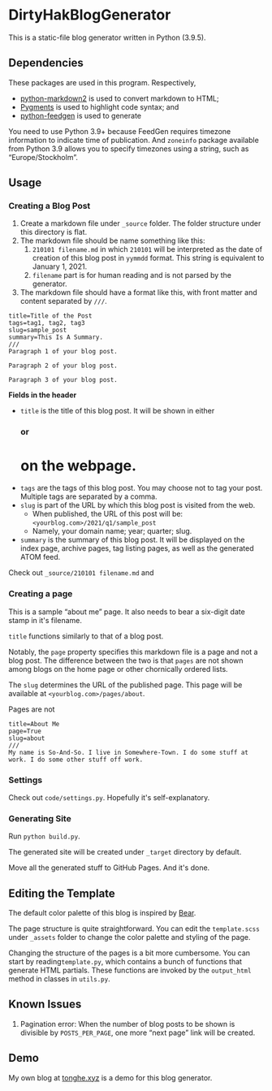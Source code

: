 # DirtyHakBlogGenerator

This is a static-file blog generator written in Python (3.9.5). 

## Dependencies

These packages are used in this program. Respectively, 
* [python-markdown2](https://github.com/trentm/python-markdown2) is used to convert markdown to HTML;
* [Pygments](https://github.com/pygments/pygments) is used to highlight code syntax; and 
* [python-feedgen](https://feedgen.kiesow.be/) is used to generate 

You need to use Python 3.9+ because FeedGen requires timezone information to indicate time of publication. And `zoneinfo` package available from Python 3.9 allows you to specify timezones using a string, such as “Europe/Stockholm”.

## Usage

### Creating a Blog Post

1. Create a markdown file under `_source` folder. The folder structure under this directory is flat. 
2. The markdown file should be name something like this:
   1. `210101 filename.md` in which `210101` will be interpreted as the date of creation of this blog post in `yymmdd` format. This string is equivalent to January 1, 2021.
   2. `filename` part is for human reading and is not parsed by the generator.
3. The markdown file should have a format like this, with front matter and content separated by `///`. 

```
title=Title of the Post
tags=tag1, tag2, tag3
slug=sample_post
summary=This Is A Summary.
///
Paragraph 1 of your blog post.

Paragraph 2 of your blog post.

Paragraph 3 of your blog post.
```

**Fields in the header**

* `title` is the title of this blog post. It will be shown in either <h3> or <h1> on the webpage. 
* `tags` are the tags of this blog post. You may choose not to tag your post. Multiple tags are separated by a comma.
* `slug` is part of the URL by which this blog post is visited from the web.
  * When published, the URL of this post will be: `<yourblog.com>/2021/q1/sample_post`
  * Namely, your domain name; year; quarter; slug.
* `summary` is the summary of this blog post. It will be displayed on the index page, archive pages, tag listing pages, as well as the generated ATOM feed.

Check out `_source/210101 filename.md` and 

### Creating a page

This is a sample “about me” page. It also needs to bear a six-digit date stamp in it's filename. 

`title` functions similarly to that of a blog post.

Notably, the `page` property specifies this markdown file is a page and not a blog post. The difference between the two is that `pages` are not shown among blogs on the home page or other chornically ordered lists. 

The `slug` determines the URL of the published page. This page will be available at `<yourblog.com>/pages/about`.

Pages are not 

```
title=About Me
page=True
slug=about
///
My name is So-And-So. I live in Somewhere-Town. I do some stuff at work. I do some other stuff off work.
```

### Settings

Check out `code/settings.py`. Hopefully it's self-explanatory. 

### Generating Site

Run `python build.py`. 

The generated site will be created under `_target` directory by default. 

Move all the generated stuff to GitHub Pages. And it's done. 

## Editing the Template

The default color palette of this blog is inspired by [Bear](https://bear.app/). 

The page structure is quite straightforward. You can edit the `template.scss` under `_assets` folder to change the color palette and styling of the page. 

Changing the structure of the pages is a bit more cumbersome. You can start by reading`template.py`, which contains a bunch of functions that generate HTML partials. These functions are invoked by the `output_html` method in classes in `utils.py`.

## Known Issues

1. Pagination error: When the number of blog posts to be shown is divisible by `POSTS_PER_PAGE`, one more “next page” link will be created.  

## Demo

My own blog at [tonghe.xyz](https://tonghe.xyz/) is a demo for this blog generator. 